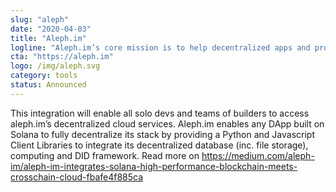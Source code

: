 ```yaml
---
slug: "aleph"
date: "2020-04-03"
title: "Aleph.im"
logline: "Aleph.im’s core mission is to help decentralized apps and protocols by stripping off the centralized parts of their stack, achieving a fully decentralized architecture. You can think of aleph.im as a Decentralized AWS."
cta: "https://aleph.im"
logo: /img/aleph.svg
category: tools
status: Announced
---
```


This integration will enable all solo devs and teams of builders to access aleph.im’s decentralized cloud services. Aleph.im enables any DApp built on Solana to fully decentralize its stack by providing a Python and Javascript Client Libraries to integrate its decentralized database (inc. file storage), computing and DID framework.
Read more on https://medium.com/aleph-im/aleph-im-integrates-solana-high-performance-blockchain-meets-crosschain-cloud-fbafe4f885ca
